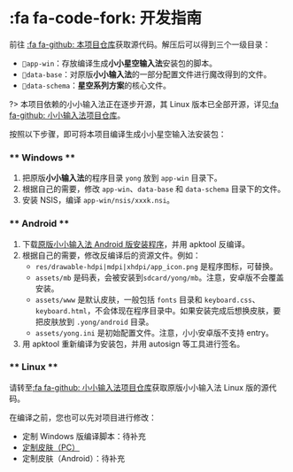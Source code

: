 # :fa fa-code-fork: 开发指南

前往 [:fa fa-github: 本项目仓库][小小星空仓库]获取源代码。解压后可以得到三个一级目录：

* `📂app-win`：存放编译生成**小小星空输入法**安装包的脚本。
* `📂data-base`：对原版**小小输入法**的一部分配置文件进行魔改得到的文件。
* `📂data-schema`：**星空系列方案**的核心文件。

?> 本项目依赖的小小输入法正在逐步开源，其 Linux 版本已全部开源，详见[:fa fa-github: 小小输入法项目仓库][小小输入法仓库]。

按照以下步骤，即可将本项目编译生成小小星空输入法安装包：

<!-- tabs:start -->

### ** Windows **

1. 把原版**小小输入法**的程序目录 `yong` 放到 `app-win` 目录下。
2. 根据自己的需要，修改 `app-win`、`data-base` 和 `data-schema` 目录下的文件。
3. 安装 NSIS，编译 `app-win/nsis/xxxk.nsi`。

### ** Android **

1. 下载[原版小小输入法 Android 版安装程序][小小输入法网盘]，并用 apktool 反编译。
2. 根据自己的需要，修改反编译后的资源文件。例如：
   * `res/drawable-hdpi|mdpi|xhdpi/app_icon.png` 是程序图标，可替换。
   * `assets/mb` 是码表，会被安装到`sdcard/yong/mb`。注意，安卓版不会覆盖安装。
   * `assets/www` 是默认皮肤，一般包括 `fonts` 目录和 `keyboard.css`、`keyboard.html`，不会体现在程序目录中。如果安装完成后想换皮肤，要把皮肤放到 `.yong/android` 目录。
   * `assets/yong.ini` 是初始配置文件。注意，小小安卓版不支持 entry。
3. 用 apktool 重新编译为安装包，并用 autosign 等工具进行签名。

### ** Linux **

请转至[:fa fa-github: 小小输入法项目仓库][小小输入法仓库]获取原版小小输入法 Linux 版的源代码。

<!-- tabs:end -->

在编译之前，您也可以先对项目进行修改：

* 定制 Windows 版编译脚本：待补充
* [定制皮肤（PC）](develop-skin-pc.md)
* 定制皮肤（Android）：待补充

[星空QQ群]: https://jq.qq.com/?_wv=1027&k=5tVcZlL
[键道QQ群]: https://jq.qq.com/?_wv=1027&k=WxhhXU6u
[星空电报群]: https://t.me/xkinput

[星空官网]: https://xkinput.github.io
[RIME键道文档]: https://pingshunhuangalex.gitbook.io/rime-xkjd
[RIME键道仓库]: https://github.com/xkinput/Rime_JD

[小小星空首页]: https://xkinput.github.io/xxxk-help
[小小星空仓库]: https://github.com/xkinput/xxxk
[小小星空网盘]: http://xxxk.ysepan.com

[小小输入法网盘]: http://yongim.ysepan.com
[小小输入法论坛]: https://yong.dgod.net
[小小输入法仓库]: https://github.com/dgod/yong

